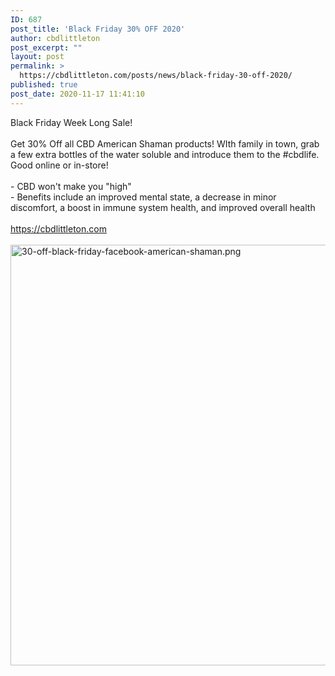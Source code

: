 ```yaml
---
ID: 687
post_title: 'Black Friday 30% OFF 2020'
author: cbdlittleton
post_excerpt: ""
layout: post
permalink: >
  https://cbdlittleton.com/posts/news/black-friday-30-off-2020/
published: true
post_date: 2020-11-17 11:41:10
---
```

<html>
<head>
</head>
<body>
Black Friday Week Long Sale! <br /><br />Get 30% Off all CBD American Shaman products! WIth family in town, grab a few extra bottles of the water soluble and introduce them to the #cbdlife. Good online or in-store!<br /><br />- CBD won't make you "high" <br />- Benefits include an improved mental state, a decrease in minor discomfort, a boost in immune system health, and improved overall health<br /><br /><a href="https://cbdlittleton.com">https://cbdlittleton.com</a>
</body>
</html><br/><br/><img class="alignnone size-full wp-image-690" src="https://cbdlittleton.com/wp-content/uploads/2020/11/1605638432663.png" width="1280" height="673" alt="30-off-black-friday-facebook-american-shaman.png" title="30-off-black-friday-facebook-american-shaman.png" />
